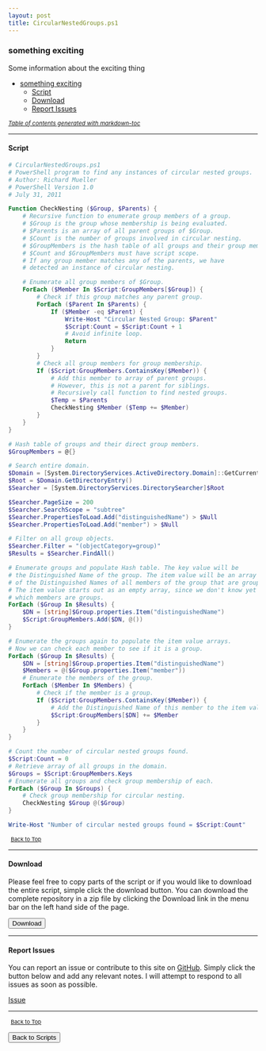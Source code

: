 ```yaml
---
layout: post
title: CircularNestedGroups.ps1
---
```


### something exciting

Some information about the exciting thing

- [something exciting](#something-exciting)
  - [Script](#script)
  - [Download](#download)
  - [Report Issues](#report-issues)

<small><i><a href='http://ecotrust-canada.github.io/markdown-toc/'>Table of contents generated with markdown-toc</a></i></small>

---

#### Script

```powershell
# CircularNestedGroups.ps1
# PowerShell program to find any instances of circular nested groups.
# Author: Richard Mueller
# PowerShell Version 1.0
# July 31, 2011

Function CheckNesting ($Group, $Parents) {
    # Recursive function to enumerate group members of a group.
    # $Group is the group whose membership is being evaluated.
    # $Parents is an array of all parent groups of $Group.
    # $Count is the number of groups involved in circular nesting.
    # $GroupMembers is the hash table of all groups and their group members.
    # $Count and $GroupMembers must have script scope.
    # If any group member matches any of the parents, we have
    # detected an instance of circular nesting.

    # Enumerate all group members of $Group.
    ForEach ($Member In $Script:GroupMembers[$Group]) {
        # Check if this group matches any parent group.
        ForEach ($Parent In $Parents) {
            If ($Member -eq $Parent) {
                Write-Host "Circular Nested Group: $Parent"
                $Script:Count = $Script:Count + 1
                # Avoid infinite loop.
                Return
            }
        }
        # Check all group members for group membership.
        If ($Script:GroupMembers.ContainsKey($Member)) {
            # Add this member to array of parent groups.
            # However, this is not a parent for siblings.
            # Recursively call function to find nested groups.
            $Temp = $Parents
            CheckNesting $Member ($Temp += $Member)
        }
    }
}

# Hash table of groups and their direct group members.
$GroupMembers = @{}

# Search entire domain.
$Domain = [System.DirectoryServices.ActiveDirectory.Domain]::GetCurrentDomain()
$Root = $Domain.GetDirectoryEntry()
$Searcher = [System.DirectoryServices.DirectorySearcher]$Root

$Searcher.PageSize = 200
$Searcher.SearchScope = "subtree"
$Searcher.PropertiesToLoad.Add("distinguishedName") > $Null
$Searcher.PropertiesToLoad.Add("member") > $Null

# Filter on all group objects.
$Searcher.Filter = "(objectCategory=group)"
$Results = $Searcher.FindAll()

# Enumerate groups and populate Hash table. The key value will be
# the Distinguished Name of the group. The item value will be an array
# of the Distinguished Names of all members of the group that are groups.
# The item value starts out as an empty array, since we don't know yet
# which members are groups.
ForEach ($Group In $Results) {
    $DN = [string]$Group.properties.Item("distinguishedName")
    $Script:GroupMembers.Add($DN, @())
}

# Enumerate the groups again to populate the item value arrays.
# Now we can check each member to see if it is a group.
ForEach ($Group In $Results) {
    $DN = [string]$Group.properties.Item("distinguishedName")
    $Members = @($Group.properties.Item("member"))
    # Enumerate the members of the group.
    ForEach ($Member In $Members) {
        # Check if the member is a group.
        If ($Script:GroupMembers.ContainsKey($Member)) {
            # Add the Distinguished Name of this member to the item value array.
            $Script:GroupMembers[$DN] += $Member
        }
    }
}

# Count the number of circular nested groups found.
$Script:Count = 0
# Retrieve array of all groups in the domain.
$Groups = $Script:GroupMembers.Keys
# Enumerate all groups and check group membership of each.
ForEach ($Group In $Groups) {
    # Check group membership for circular nesting.
    CheckNesting $Group @($Group)
}

Write-Host "Number of circular nested groups found = $Script:Count"
```

<span style="font-size:11px;"><a href="#"><i class="fas fa-caret-up" aria-hidden="true" style="color: white; margin-right:5px;"></i>Back to Top</a></span>

---

#### Download

Please feel free to copy parts of the script or if you would like to download the entire script, simple click the download button. You can download the complete repository in a zip file by clicking the Download link in the menu bar on the left hand side of the page.

<button class="btn" type="submit" onclick="window.open('/PowerShell/scripts/activeDirectory/CircularNestedGroups.ps1')">
    <i class="fa fa-cloud-download-alt">
    </i>
        Download
</button>

---

#### Report Issues

You can report an issue or contribute to this site on <a href="https://github.com/BanterBoy/scripts-blog/issues">GitHub</a>. Simply click the button below and add any relevant notes. I will attempt to respond to all issues as soon as possible.

<!-- Place this tag where you want the button to render. -->

<a class="github-button" href="https://github.com/BanterBoy/scripts-blog/issues/new?title=CircularNestedGroups.ps1&body=There is a problem with this function. Please find details below." data-show-count="true" aria-label="Issue BanterBoy/scripts-blog on GitHub">Issue</a>

---

<span style="font-size:11px;"><a href="#"><i class="fas fa-caret-up" aria-hidden="true" style="color: white; margin-right:5px;"></i>Back to Top</a></span>

<a href="/menu/_pages/scripts.html">
    <button class="btn">
        <i class='fas fa-reply'>
        </i>
            Back to Scripts
    </button>
</a>

[1]: http://ecotrust-canada.github.io/markdown-toc
[2]: https://github.com/googlearchive/code-prettify
